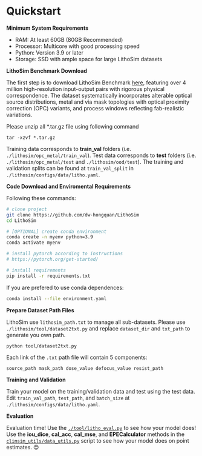 # Quickstart

**Minimum System Requirements**
- RAM: At least 60GB (80GB Recommended)
- Processor: Multicore with good processing speed
- Python: Version 3.9 or later
- Storage: SSD with ample space for large LithoSim datasets

**LithoSim Benchmark Download**

The first step is to download LithoSim Benchmark [here](https://huggingface.co/datasets/grandiflorum/LithoSim), featuring over 4 million high-resolution input-output pairs with rigorous physical correspondence. The dataset systematically incorporates alterable optical source distributions, metal and via mask topologies with optical proximity correction (OPC) variants, and process windows reflecting fab-realistic variations.

Please unzip all *.tar.gz file using following command
```
tar -xzvf *.tar.gz
```

Training data corresponds to **train_val** folders (i.e. ```./lithosim/opc_metal/train_val```). Test data corresponds to **test** folders (i.e. ```./lithosim/opc_metal/test``` and ```./lithosim/ood/test```). The training and validation splits can be found at ```train_val_split``` in ```./lithosim/configs/data/litho.yaml```.

**Code Download and Enviromental Requirements**

Following these commands:

```bash
# clone project
git clone https://github.com/dw-hongquan/LithoSim
cd LithoSim

# [OPTIONAL] create conda environment
conda create -n myenv python=3.9
conda activate myenv

# install pytorch according to instructions
# https://pytorch.org/get-started/

# install requirements
pip install -r requirements.txt
```

If you are prefered to use conda dependences:
```bash
conda install --file environment.yaml
```

**Prepare Dataset Path Files**

LithoSim use ```lithosim_path.txt``` to manage all sub-datasets. Please use ```./lithosim/tool/dataset2txt.py``` and replace ```dataset_dir``` and ```txt_path``` to generate you own path.

```bash
python tool/dataset2txt.py
```

Each link of the ```.txt``` path file will contain 5 components:

```
source_path mask_path dose_value defocus_value resist_path
```

**Training and Validation**

Train your model on the training/validation data and test using the test data. Edit ```train_val_path```, ```test_path```, and ```batch_size``` at ```./lithosim/configs/data/litho.yaml```.

**Evaluation**

Evaluation time! Use the [`./tool/litho_eval.py`](https://github.com/dw-hongquan/LithoSim/blob/main/tool/litho_eval.py) to see how your model does! Use the **iou_dice**, **cal_acc**, **cal_mse**, and **EPECalculator** methods in the [`climsim_utils/data_utils.py`](https://github.com/dw-hongquan/LithoSim/blob/main/src/models/losses/metrics.py) script to see how your model does on point estimates. 😊